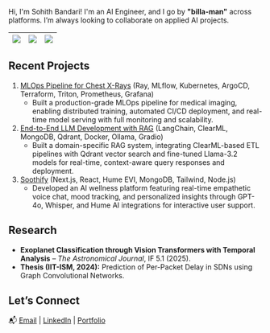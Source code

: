 Hi, I'm Sohith Bandari! I'm an AI Engineer, and I go by **"billa-man"** across platforms. I’m always looking to collaborate on applied AI projects.

|![](https://github-profile-summary-cards.vercel.app/api/cards/stats?username=Billa-Man&theme=dracula)|![](https://github-profile-summary-cards.vercel.app/api/cards/repos-per-language?username=Billa-Man&theme=dracula)|![](https://github-profile-summary-cards.vercel.app/api/cards/most-commit-language?username=Billa-Man&theme=dracula)|
|-----|------|------|

## Recent Projects

1. [MLOps Pipeline for Chest X-Rays](https://github.com/theomthakur/ece-gy-9183-group19) (Ray, MLflow, Kubernetes, ArgoCD, Terraform, Triton, Prometheus, Grafana)
   - Built a production-grade MLOps pipeline for medical imaging, enabling distributed training, automated CI/CD deployment, and real-time model serving with full monitoring and scalability.
2. [End-to-End LLM Development with RAG](https://github.com/kushagrayadv/ai-rag-system) (LangChain, ClearML, MongoDB, Qdrant, Docker, Ollama, Gradio)
   - Built a domain-specific RAG system, integrating ClearML-based ETL pipelines with Qdrant vector search and fine-tuned Llama-3.2 models for real-time, context-aware query responses and deployment.
3. [Soothify](https://github.com/Billa-Man/Soothify) (Next.js, React, Hume EVI, MongoDB, Tailwind, Node.js)
   - Developed an AI wellness platform featuring real-time empathetic voice chat, mood tracking, and personalized insights through GPT-4o, Whisper, and Hume AI integrations for interactive user support.

## Research
- **Exoplanet Classification through Vision Transformers with Temporal Analysis** – *The Astronomical Journal*, IF 5.1 (2025).  
- **Thesis (IIT-ISM, 2024):** Prediction of Per-Packet Delay in SDNs using Graph Convolutional Networks.

## Let’s Connect
📬 [Email](mailto:sohith.bandari@gmail.com) | [LinkedIn](https://linkedin.com/in/sohithbandari) | [Portfolio](https://billa-man.github.io/)  
